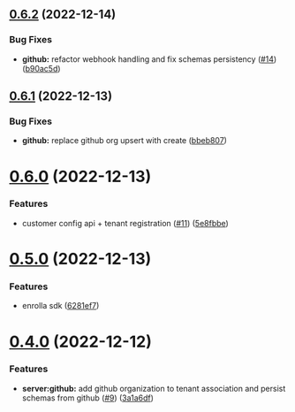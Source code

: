 ## [0.6.2](https://github.com/vecinity/enrolla/compare/0.6.1...0.6.2) (2022-12-14)


### Bug Fixes

* **github:** refactor webhook handling and fix schemas persistency ([#14](https://github.com/vecinity/enrolla/issues/14)) ([b90ac5d](https://github.com/vecinity/enrolla/commit/b90ac5df9b666655c65f9f3ac7089f049b877e23))



## [0.6.1](https://github.com/vecinity/enrolla/compare/0.6.0...0.6.1) (2022-12-13)


### Bug Fixes

* **github:** replace github org upsert with create ([bbeb807](https://github.com/vecinity/enrolla/commit/bbeb807b99c7f069ec81e9856db80648decd9728))



# [0.6.0](https://github.com/vecinity/enrolla/compare/0.5.0...0.6.0) (2022-12-13)


### Features

* customer config api + tenant registration ([#11](https://github.com/vecinity/enrolla/issues/11)) ([5e8fbbe](https://github.com/vecinity/enrolla/commit/5e8fbbe62b0ec60ec96a5674b1e1dddc48286f36))



# [0.5.0](https://github.com/vecinity/enrolla/compare/0.4.0...0.5.0) (2022-12-13)


### Features

* enrolla sdk ([6281ef7](https://github.com/vecinity/enrolla/commit/6281ef75cc6e768df8ac72e549d249f51c16ef55))



# [0.4.0](https://github.com/vecinity/enrolla/compare/0.3.5...0.4.0) (2022-12-12)


### Features

* **server:github:** add github organization to tenant association and persist schemas from github  ([#9](https://github.com/vecinity/enrolla/issues/9)) ([3a1a6df](https://github.com/vecinity/enrolla/commit/3a1a6dfa24828abef575ef6ceced703497383a35))



